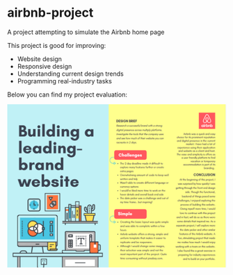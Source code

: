 # airbnb-project
A project attempting to simulate the Airbnb home page 

This project is good for improving: 
<ul>
  <li>Website design</li>
  <li>Responsive design</li>
  <li>Understanding current design trends</li>
  <li>Programming real-industry tasks</li>
</ul>

Below you can find my project evaluation:

![Optional Text](image.png)
